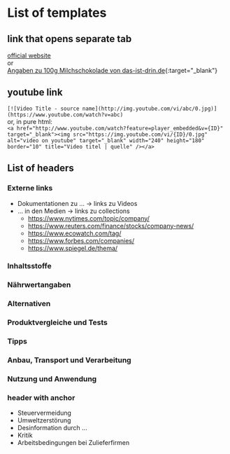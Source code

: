 # List of templates

## link that opens separate tab
<a target="_blank" href="http://www.something.org/">official website</a>   
or   
[Angaben zu 100g Milchschokolade von das-ist-drin.de](http://das-ist-drin.de/Milka-Alpenmilch-100-g--416351/){:target="_blank"}   

## youtube link
`[![Video Title - source name](http://img.youtube.com/vi/abc/0.jpg)](https://www.youtube.com/watch?v=abc)`   
or, in pure html:   
`<a href="http://www.youtube.com/watch?feature=player_embedded&v={ID}" target="_blank"><img src="https://img.youtube.com/vi/{ID}/0.jpg" alt="video on youtube" target="_blank" width="240" height="180" border="10" title="Video titel | quelle" /></a>`

## List of headers
### Externe links
* Dokumentationen zu ... -> links zu Videos
* ... in den Medien -> links zu collections
  * https://www.nytimes.com/topic/company/
  * https://www.reuters.com/finance/stocks/company-news/
  * https://www.ecowatch.com/tag/
  * https://www.forbes.com/companies/
  * https://www.spiegel.de/thema/

### Inhaltsstoffe
### Nährwertangaben
### Alternativen
### Produktvergleiche und Tests
### Tipps
### Anbau, Transport und Verarbeitung
### Nutzung und Anwendung

### header with anchor
* <a name="steuervermeidung">Steuervermeidung</a>
* <a name="umweltzerstoerung">Umweltzerstörung</a>
* <a name="desinformation">Desinformation durch ...</a>
* Kritik
* Arbeitsbedingungen bei Zulieferfirmen
